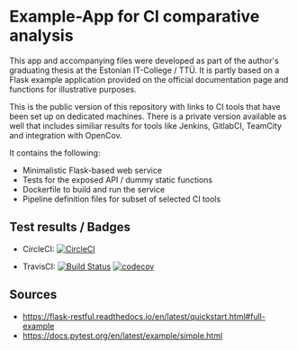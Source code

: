 # Example-App for CI comparative analysis

This app and accompanying files were developed as part of the author's graduating thesis at the Estonian IT-College / TTÜ. 
It is partly based on a Flask example application provided on the official documentation page and functions for illustrative purposes.

This is the public version of this repository with links to CI tools that have been set up on dedicated machines. 
There is a private version available as well that includes similiar results for tools like Jenkins, GitlabCI, TeamCity and integration with OpenCov.

It contains the following:

* Minimalistic Flask-based web service
* Tests for the exposed API / dummy static functions
* Dockerfile to build and run the service
* Pipeline definition files for subset of selected CI tools


## Test results / Badges

* CircleCI: [![CircleCI](https://circleci.com/gh/Korving-F/thesis-cicd-examples/tree/master.svg?style=svg)](https://circleci.com/gh/Korving-F/thesis-cicd-examples/tree/master)

* TravisCI: [![Build Status](https://travis-ci.org/Korving-F/thesis-cicd-examples.svg?branch=master)](https://travis-ci.org/Korving-F/thesis-cicd-examples) [![codecov](https://codecov.io/gh/Korving-F/thesis-cicd-examples/branch/master/graph/badge.svg)](https://codecov.io/gh/Korving-F/thesis-cicd-examples)

## Sources
* https://flask-restful.readthedocs.io/en/latest/quickstart.html#full-example
* https://docs.pytest.org/en/latest/example/simple.html
